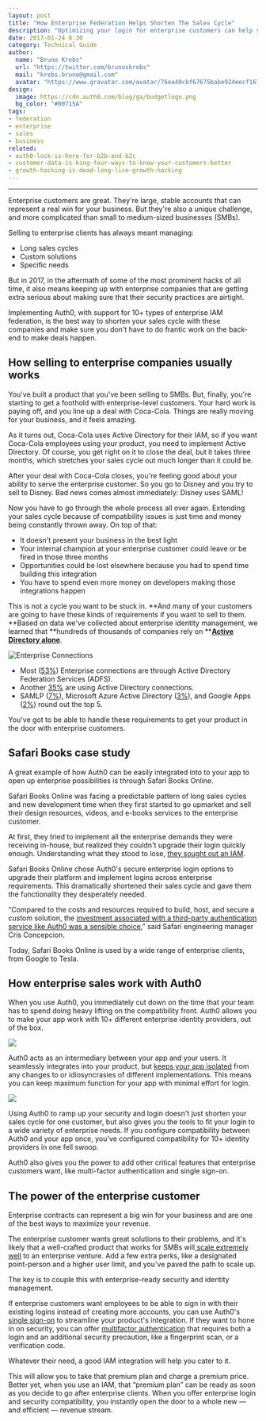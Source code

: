 ```yaml
---
layout: post
title: "How Enterprise Federation Helps Shorten The Sales Cycle"
description: "Optimizing your login for enterprise customers can help you save time and close deals."
date: 2017-01-24 8:30
category: Technical Guide
author:
  name: "Bruno Krebs"
  url: "https://twitter.com/brunoskrebs"
  mail: "krebs.bruno@gmail.com"
  avatar: "https://www.gravatar.com/avatar/76ea40cbf67675babe924eecf167b9b8?s=60"
design:
  image: https://cdn.auth0.com/blog/ga/budgetlogo.png
  bg_color: "#00715A"
tags:
- federation
- enterprise
- sales
- business
related:
- auth0-lock-is-here-for-b2b-and-b2c
- customer-data-is-king-four-ways-to-know-your-customers-better
- growth-hacking-is-dead-long-live-growth-hacking
---
```


---

Enterprise customers are great. They're large, stable accounts that can represent a real win for your business. But they're also a unique challenge, and more complicated than small to medium-sized businesses (SMBs).

Selling to enterprise clients has always meant managing:

* Long sales cycles
* Custom solutions
* Specific needs

But in 2017, in the aftermath of some of the most prominent hacks of all time, it also means keeping up with enterprise companies that are getting extra serious about making sure that their security practices are airtight.

Implementing Auth0, with support for 10+ types of enterprise IAM federation, is the best way to shorten your sales cycle with these companies and make sure you don't have to do frantic work on the back-end to make deals happen.

## How selling to enterprise companies usually works

You've built a product that you've been selling to SMBs. But, finally, you're starting to get a foothold with enterprise-level customers. Your hard work is paying off, and you line up a deal with Coca-Cola. Things are really moving for your business, and it feels amazing.

As it turns out, Coca-Cola uses Active Directory for their IAM, so if you want Coca-Cola employees using your product, you need to implement Active Directory. Of course, you get right on it to close the deal, but it takes three months, which stretches your sales cycle out much longer than it could be.

After your deal with Coca-Cola closes, you're feeling good about your ability to serve the enterprise customer. So you go to Disney and you try to sell to Disney. Bad news comes almost immediately: Disney uses SAML!

Now you have to go through the whole process all over again. Extending your sales cycle because of compatibility issues is just time and money being constantly thrown away. On top of that:

* It doesn't present your business in the best light
* Your internal champion at your enterprise customer could leave or be fired in those three months
* Opportunities could be lost elsewhere because you had to spend time building this integration
* You have to spend even more money on developers making those integrations happen

This is not a cycle you want to be stuck in. **And many of your customers are going to have these kinds of requirements if you want to sell to them. **Based on data we've collected about enterprise identity management, we learned that **hundreds of thousands of companies rely on **[**Active Directory alone**](https://auth0.com/blog/analysis-of-enterprise-connections-data/).

![Enterprise Connections](https://cdn.auth0.com/blog/enterprise/enterprise-connections.png)

* Most ([53%](https://auth0.com/blog/analysis-of-enterprise-connections-data/)) Enterprise connections are through Active Directory Federation Services (ADFS).
* Another [35%](https://auth0.com/blog/analysis-of-enterprise-connections-data/) are using Active Directory connections.
* SAMLP ([7%](https://auth0.com/blog/analysis-of-enterprise-connections-data/)), Microsoft Azure Active Directory ([3%](https://auth0.com/blog/analysis-of-enterprise-connections-data/)), and Google Apps ([2%](https://auth0.com/blog/analysis-of-enterprise-connections-data/)) round out the top 5.

You've got to be able to handle these requirements to get your product in the door with enterprise customers.

## Safari Books case study

A great example of how Auth0 can be easily integrated into to your app to open up enterprise possibilities is through Safari Books Online. 

Safari Books Online was facing a predictable pattern of long sales cycles and new development time when they first started to go upmarket and sell their design resources, videos, and e-books services to the enterprise customer.

At first, they tried to implement all the enterprise demands they were receiving in-house, but realized they couldn't upgrade their login quickly enough. Understanding what they stood to lose, [they sought out an IAM](https://auth0.com/learn/safari-case-study/). 
 
Safari Books Online chose Auth0's secure enterprise login options to upgrade their platform and implement logins across enterprise requirements. This dramatically shortened their sales cycle and gave them the functionality they desperately needed.

“Compared to the costs and resources required to build, host, and secure a custom solution, the [investment associated with a third-party authentication service like Auth0 was a sensible choice](https://auth0.com/learn/safari-case-study/),” said Safari engineering manager Cris Concepcion. 

Today, Safari Books Online is used by a wide range of enterprise clients, from Google to Tesla. 

## How enterprise sales work with Auth0

When you use Auth0, you immediately cut down on the time that your team has to spend doing heavy lifting on the compatibility front. Auth0 allows you to make your app work with 10+ different enterprise identity providers, out of the box.

![](https://cdn.auth0.com/blog/enterprise/options.png)

Auth0 acts as an intermediary between your app and your users. It seamlessly integrates into your product, but [keeps your app isolated](https://auth0.com/docs/identityproviders) from any changes to or idiosyncrasies of different implementations. This means you can keep maximum function for your app with minimal effort for login.

![](https://cdn.auth0.com/blog/enterprise/overview.png)

Using Auth0 to ramp up your security and login doesn't just shorten your sales cycle for one customer, but also gives you the tools to fit your login to a wide variety of enterprise needs. If you configure compatibility between Auth0 and your app once, you've configured compatibility for 10+ identity providers in one fell swoop.

Auth0 also gives you the power to add other critical features that enterprise customers want, like multi-factor authentication and single sign-on.

## The power of the enterprise customer

Enterprise contracts can represent a big win for your business and are one of the best ways to maximize your revenue.

The enterprise customer wants great solutions to their problems, and it's likely that a well-crafted product that works for SMBs will[ scale extremely well](https://auth0.com/blog/how-to-go-upmarket-and-grow-your-revenue-by-20x/?utm_source=twitter&utm_medium=sc&utm_campaign=saas_upmarket) to an enterprise venture. Add a few extra perks, like a designated point-person and a higher user limit, and you've paved the path to scale up.

The key is to couple this with enterprise-ready security and identity management.

If enterprise customers want employees to be able to sign in with their existing logins instead of creating more accounts, you can use Auth0's [single sign-on](https://auth0.com/docs/sso) to streamline your product's integration. If they want to hone in on security, you can offer [multifactor authentication](https://auth0.com/docs/multifactor-authentication) that requires both a login and an additional security precaution, like a fingerprint scan, or a verification code. 

Whatever their need, a good IAM integration will help you cater to it. 

This will allow you to take that premium plan and charge a premium price. Better yet, when you use an IAM, that “premium plan” can be ready as soon as you decide to go after enterprise clients. When you offer enterprise login and security compatibility, you instantly open the door to a whole new — and efficient — revenue stream. 